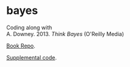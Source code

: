 # bayes

Coding along with<br />
A. Downey. 2013. _Think Bayes_ (O'Reilly Media)

<a href="https://github.com/AllenDowney/ThinkBayes">Book Repo</a>.

<a href="http://www.greenteapress.com/thinkbayes/thinkbayes.py">Supplemental code</a>.
